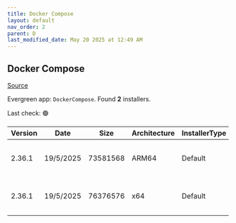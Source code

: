 ```yaml
---
title: Docker Compose
layout: default
nav_order: 2
parent: D
last_modified_date: May 20 2025 at 12:49 AM
---
```


## Docker Compose

[Source](https://github.com/docker/compose)

Evergreen app: `DockerCompose`. Found **2** installers.

Last check: 🟢

| Version | Date      | Size     | Architecture | InstallerType | Type | URI                                                                                                                                                                                              |
| ------- | --------- | -------- | ------------ | ------------- | ---- | ------------------------------------------------------------------------------------------------------------------------------------------------------------------------------------------------ |
| 2.36.1  | 19/5/2025 | 73581568 | ARM64        | Default       | exe  | [https://github.com/docker/compose/releases/download/v2.36.1/docker-compose-windows-aarch64.exe](https://github.com/docker/compose/releases/download/v2.36.1/docker-compose-windows-aarch64.exe) |
| 2.36.1  | 19/5/2025 | 76376576 | x64          | Default       | exe  | [https://github.com/docker/compose/releases/download/v2.36.1/docker-compose-windows-x86_64.exe](https://github.com/docker/compose/releases/download/v2.36.1/docker-compose-windows-x86_64.exe)   |
